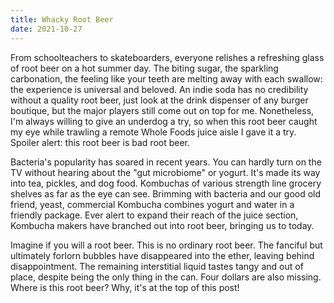```yaml
---
title: Whacky Root Beer
date: 2021-10-27
---
```


From schoolteachers to skateboarders, everyone relishes a refreshing glass of root beer on a hot summer day. The biting sugar, the sparkling carbonation, the feeling like your teeth are melting away with each swallow: the experience is universal and beloved. An indie soda has no credibility without a quality root beer, just look at the drink dispenser of any burger boutique, but the major players still come out on top for me. Nonetheless, I'm always willing to give an underdog a try, so when this root beer caught my eye while trawling a remote Whole Foods juice aisle I gave it a try. Spoiler alert: this root beer is bad root beer.

Bacteria's popularity has soared in recent years. You can hardly turn on the TV without hearing about the "gut microbiome" or yogurt. It's made its way into tea, pickles, and dog food. Kombuchas of various strength line grocery shelves as far as the eye can see. Brimming with bacteria and our good old friend, yeast, commercial Kombucha combines yogurt and water in a friendly package. Ever alert to expand their reach of the juice section, Kombucha makers have branched out into root beer, bringing us to today.

Imagine if you will a root beer. This is no ordinary root beer. The fanciful but ultimately forlorn bubbles have disappeared into the ether, leaving behind disappointment. The remaining interstitial liquid tastes tangy and out of place, despite being the only thing in the can. Four dollars are also missing. Where is this root beer? Why, it's at the top of this post!
